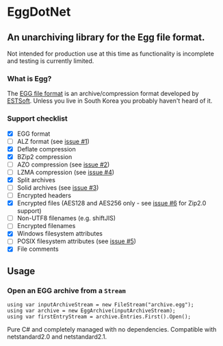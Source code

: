 # EggDotNet
## An unarchiving library for the Egg file format.

Not intended for production use at this time as functionality is incomplete and testing is currently limited.

### What is Egg?
The [EGG file format](https://en.wikipedia.org/wiki/EGG_(file_format)) is an archive/compression format developed by [ESTSoft](https://en.wikipedia.org/wiki/ESTsoft).  Unless you live in South Korea you probably haven't heard of it.

### Support checklist
- [x] EGG format
- [ ] ALZ format (see [issue #1](https://github.com/akolman/EggDotNet/issues/1))
- [x] Deflate compression
- [x] BZip2 compression
- [ ] AZO compression (see [issue #2](https://github.com/akolman/EggDotNet/issues/2))
- [ ] LZMA compression (see [issue #4](https://github.com/akolman/EggDotNet/issues/4))
- [x] Split archives
- [ ] Solid archives (see [issue #3](https://github.com/akolman/EggDotNet/issues/3))
- [ ] Encrypted headers
- [x] Encrypted files (AES128 and AES256 only - see [issue #6](https://github.com/akolman/EggDotNet/issues/3) for Zip2.0 support)
- [ ] Non-UTF8 filenames (e.g. shiftJIS)
- [ ] Encrypted filenames
- [x] Windows filesystem attributes
- [ ] POSIX filesystem attributes (see [issue #5](https://github.com/akolman/EggDotNet/issues/5))
- [x] File comments    

## Usage

### Open an EGG archive from a `Stream`

```
using var inputArchiveStream = new FileStream("archive.egg");
using var archive = new EggArchive(inputArchiveStream);
using var firstEntryStream = archive.Entries.First().Open();
```

Pure C# and completely managed with no dependencies.  Compatible with netstandard2.0 and netstandard2.1.
